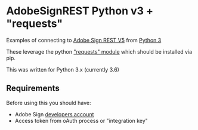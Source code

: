 # AdobeSignREST Python v3 + "requests"

Examples of connecting to [Adobe Sign REST V5](https://secure.na1.echosign.com/public/docs/restapi/v5) from [Python 3](https://www.python.org/downloads/)

These leverage the python ["requests" module](http://docs.python-requests.org/en/master/) which should be installed via pip.

This was written for Python 3.x (currently 3.6)

## Requirements

Before using this you should have:
* Adobe Sign [developers account](https://acrobat.adobe.com/us/en/why-adobe/developer-form.html)
* Access token from oAuth process or "integration key"
